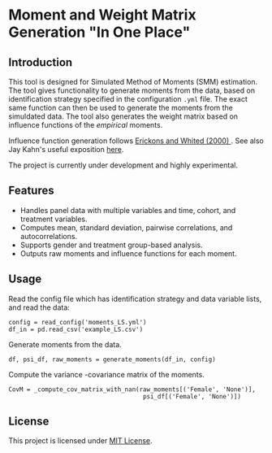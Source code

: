 # Moment and Weight Matrix Generation "In One Place"

## Introduction
This tool is designed for Simulated Method of Moments (SMM) estimation. The tool gives functionality to generate moments from the data, based on identification strategy specified in the configuration `.yml` file. The exact same function can then be used to generate the moments
from the simuldated data. The tool also generates the weight matrix based on influence functions of the *empirical* moments. 

Influence function generation follows [Erickons and Whited (2000) ](https://www.jstor.org/stable/10.1086/317670). See also Jay Kahn's useful exposition [here](https://j-kahn.com/files/influencefunctions.pdf). 

The project is currently under development and highly experimental.

## Features
- Handles panel data with multiple variables and time, cohort, and treatment variables.
- Computes mean, standard deviation, pairwise correlations, and autocorrelations.
- Supports gender and treatment group-based analysis.
- Outputs raw moments and influence functions for each moment. 

## Usage

Read the config file which has identification strategy and data variable lists,  and read the data:

```
config = read_config('moments_LS.yml')
df_in = pd.read_csv('example_LS.csv')
``` 

Generate moments from the data. 

```
df, psi_df, raw_moments = generate_moments(df_in, config)
```

Compute the variance -covariance matrix of the moments. 

```
CovM = _compute_cov_matrix_with_nan(raw_moments[('Female', 'None')],
                                     psi_df[('Female', 'None')])
``` 


## License
This project is licensed under [MIT License](LICENSE).

